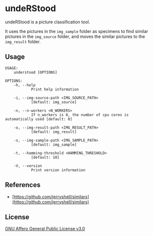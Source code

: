 # undeRStood

undeRStood is a picture classification tool.

It uses the pictures in the `img_sample` folder as specimens to find similar pictures in the `img_source` folder, and moves the similar pictures to the `img_result` folder.

## Usage

```
USAGE:
    understood [OPTIONS]

OPTIONS:
    -h, --help
            Print help information

    -i, --img-source-path <IMG_SOURCE_PATH>
            [default: img_source]

    -n, --n-workers <N_WORKERS>
            If n_workers is 0, the number of cpu cores is automatically used [default: 0]

    -o, --img-result-path <IMG_RESULT_PATH>
            [default: img_result]

    -s, --img-sample-path <IMG_SAMPLE_PATH>
            [default: img_sample]

    -t, --hamming-threshold <HAMMING_THRESHOLD>
            [default: 10]

    -V, --version
            Print version information
```

## References

* [https://github.com/jerryshell/similars](https://github.com/jerryshell/similars)

## License

[GNU Affero General Public License v3.0](https://choosealicense.com/licenses/agpl-3.0/)
